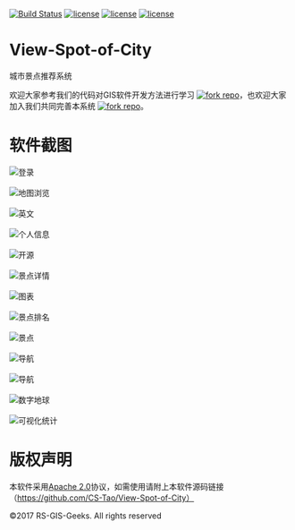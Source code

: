 [![Build Status](https://travis-ci.org/CS-Tao/View-Spot-of-City.svg?branch=master)](https://travis-ci.org/CS-Tao/View-Spot-of-City) [![license](https://img.shields.io/badge/license-Apche%202.0-orange.svg)](http://www.apache.org/licenses/LICENSE-2.0.html) [![license](https://img.shields.io/badge/chat-Github%20issues-blue.svg)](https://github.com/RS-GIS-Geeks/View-Spot-of-City/issues) [![license](https://img.shields.io/badge/Maint-yes-red.svg)](https://github.com/RS-GIS-Geeks/View-Spot-of-City)
# View-Spot-of-City
城市景点推荐系统

欢迎大家参考我们的代码对GIS软件开发方法进行学习 [![fork repo](https://img.shields.io/github/stars/badges/shields.svg?style=social&label=Stars)](https://github.com/RS-GIS-Geeks/View-Spot-of-City)，也欢迎大家加入我们共同完善本系统 [![fork repo](https://img.shields.io/github/forks/badges/shields.svg?style=social&label=Fork)](https://github.com/RS-GIS-Geeks/View-Spot-of-City)。

# 软件截图
![登录](https://raw.githubusercontent.com/CS-Tao/github-content/master/contents/github/View%20Recommender/%E7%99%BB%E5%BD%95.png)<br><br>
![地图浏览](https://github.com/CS-Tao/github-content/blob/master/contents/github/View%20Recommender/%E5%9C%B0%E5%9B%BE%E6%B5%8F%E8%A7%88.png)<br><br>
![英文](https://raw.githubusercontent.com/CS-Tao/github-content/master/contents/github/View%20Recommender/%E8%8B%B1%E6%96%87.png)<br><br>
![个人信息](https://raw.githubusercontent.com/CS-Tao/github-content/master/contents/github/View%20Recommender/%E4%B8%AA%E4%BA%BA%E4%BF%A1%E6%81%AF.png)<br><br>
![开源](https://raw.githubusercontent.com/CS-Tao/github-content/master/contents/github/View%20Recommender/OpenSource.png)<br><br>
![景点详情](https://raw.githubusercontent.com/CS-Tao/github-content/master/contents/github/View%20Recommender/%E6%99%AF%E7%82%B9%E8%AF%A6%E6%83%85.png)<br><br>
![图表](https://raw.githubusercontent.com/CS-Tao/github-content/master/contents/github/View%20Recommender/%E5%9B%BE%E8%A1%A8.png)<br><br>
![景点排名](https://raw.githubusercontent.com/CS-Tao/github-content/master/contents/github/View%20Recommender/%E6%8E%92%E5%90%8D.png)<br><br>
![景点](https://raw.githubusercontent.com/CS-Tao/github-content/master/contents/github/View%20Recommender/%E6%99%AF%E7%82%B9%E6%A1%86.png)<br><br>
![导航](https://raw.githubusercontent.com/CS-Tao/github-content/master/contents/github/View%20Recommender/%E5%AF%BC%E8%88%AA1.png)<br><br>
![导航](https://raw.githubusercontent.com/CS-Tao/github-content/master/contents/github/View%20Recommender/%E5%AF%BC%E8%88%AA2.png)<br><br>
![数字地球](https://raw.githubusercontent.com/CS-Tao/github-content/master/contents/github/View%20Recommender/Earth.png)<br><br>
![可视化统计](https://raw.githubusercontent.com/CS-Tao/github-content/master/contents/github/View%20Recommender/%E7%BB%9F%E8%AE%A1%E5%9B%BE.png)<br>
# 版权声明
本软件采用[Apache 2.0](http://www.apache.org/licenses/LICENSE-2.0.html)协议，如需使用请附上本软件源码链接（https://github.com/CS-Tao/View-Spot-of-City）<br>

©2017 RS-GIS-Geeks. All rights reserved
